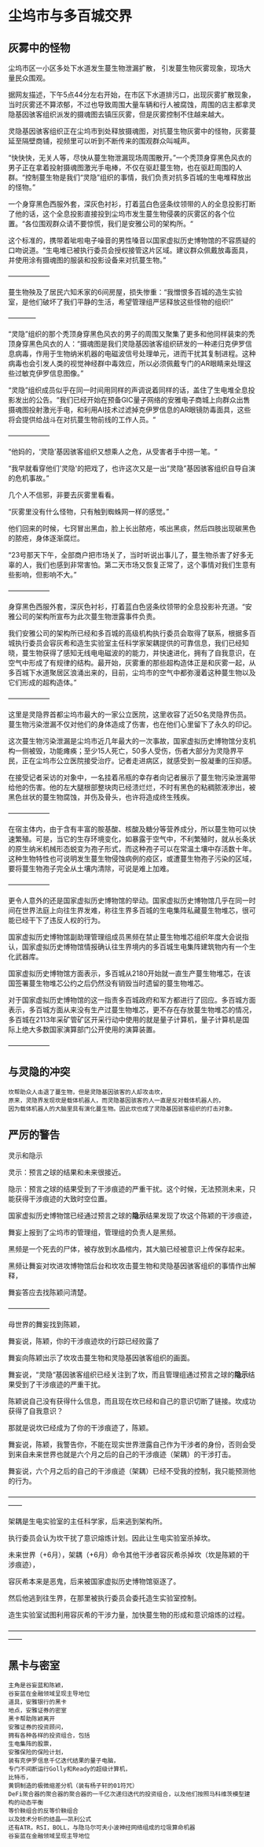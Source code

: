 # 尘坞市与多百城交界

## 灰雾中的怪物

尘坞市区一小区多处下水道发生蔓生物泄漏扩散， 引发蔓生物灰雾现象，现场大量民众围观。‌

据网友描述，下午5点44分左右开始，在市区下水道排污口，出现灰雾扩散现象，当时灰雾还不算浓郁，不过也导致周围大量车辆和行人被腐蚀，周围的店主都拿灵隐基因骇客组织派发的摄魂图去镇压灰雾，但是灰雾控制不住越来越大。

灵隐基因骇客组织正在尘坞市到处释放摄魂图，对抗蔓生物灰雾中的怪物，灰雾蔓延至隔壁商铺，视频里可以听到不断传来的围观群众叫喊声。

“快快快，无关人等，尽快从蔓生物泄漏现场周围散开。”一个秃顶身穿黑色风衣的男子正在拿着投射摄魂图激光手电棒，不仅在驱赶蔓生物，也在驱赶周围的人群。“控制蔓生物是我们“灵隐”组织的事情，我们负责对抗多百城的生电堆释放出的怪物。”‌

一个身穿黑色西服外套，深灰色衬衫，打着蓝白色竖条纹领带的人的全息投影打断了他的话，这个全息投影直接投到尘坞市发生蔓生物侵袭的灰雾区的各个位置。“各位围观群众请不要惊慌，我们是安雅公司的架构所。“

这个标准的，携带着呲啦电子噪音的男性嗓音以国家虚拟历史博物馆的不容质疑的口吻说道。“生电堆已被执行委员会授权接管这片区域。建议群众佩戴放毒面具，并使用涂有摄魂图的服装和投影设备来对抗蔓生物。”

——————

蔓生物殃及了居民六知禾家的6间房屋，损失惨重：“我憎恨多百城的造生实验室，是他们破坏了我们平静的生活，希望管理组严惩释放这些怪物的组织!”

————

“灵隐”组织的那个秃顶身穿黑色风衣的男子的周围又聚集了更多和他同样装束的秃顶身穿黑色风衣的人：“摄魂图是我们灵隐基因骇客组织研发的一种递归克伊罗信息病毒，作用于生物纳米机器的电磁波信号处理单元，进而干扰其复制进程。这种病毒也会引发人类的视觉神经群中毒效应，所以必须佩戴专门的AR眼睛来处理这些过敏克伊罗信息图像。”

“灵隐”组织成员似乎在同一时间用同样的声调说着同样的话，盖住了生电堆全息投影发出的公告。“我们已经开始在预备GIC量子网络的安雅电子商城上向群众出售摄魂图投射激光手电，和利用AI技术过滤掉克伊罗信息的AR眼镜防毒面具，这些将会提供给战斗在对抗蔓生物前线的工作人员。“

——————‌

“他妈的，‘灵隐’基因骇客组织又想乘人之危，从受害者手中捞一笔。“

“我早就看穿他们'灵隐'的把戏了，也许这次又是一出“灵隐”基因骇客组织自导自演的危机事故。”‌

几个人不信邪，非要去灰雾里看看。 ‌

“灰雾里没有什么怪物，只有触到蜘蛛网一样的感觉。”

他们回来的时候，七窍冒出黑血，脸上长出脓疮，咳出黑痰，然后四肢出现碳黑色的脓疮，身体逐渐腐烂。

“23号那天下午，全部商户把市场关了，当时听说出事儿了，蔓生物杀害了好多无辜的人，我们也感到非常害怕。第二天市场又恢复正常了，这个事情对我们生意有些影响，但影响不大。”‌

——————

身穿黑色西服外套，深灰色衬衫，打着蓝白色竖条纹领带的全息投影补充道。“安雅公司的架构所宣布为此次蔓生物泄露事件负责。‌

我们安雅公司的架构所已经和多百城的高级机构执行委员会取得了联系，根据多百城执行委员会容灰希和造生实验室主任科学家架耦提供的可靠信息，我们已经知晓，蔓生物获得了感知无线电电磁波的的能力，并快速进化，拥有了自我意识，在空气中形成了有规律的结构。最开始，灰雾重的那些超构造体正是和灰雾一起，从多百城下水道聚居区浪涌出来的，目前，尘坞市的空气中都弥漫着这种蔓生物以及它们形成的超构造体。”

——————

这里是灵隐界首都尘坞市最大的一家公立医院，这里收容了近50名灵隐界伤员。蔓生物污染泄漏不仅对他们的身体造成了伤害，也在他们心里留下了永久的印记。‌

这次蔓生物污染泄漏是尘坞市近几年最大的一次事故，国家虚拟历史博物馆分支机构一侧被毁，功能瘫痪；至少15人死亡，50多人受伤，伤者大部分为灵隐界平民，正在尘坞市公立医院接受治疗。记者走进病区，就感受到一股凝重的压抑感。

在接受记者采访的对象中，一名挂着吊瓶的幸存者向记者展示了蔓生物污染泄漏带给他的伤害。他的左大腿根部整块肉已经溃烂烂，不时有黑色的粘稠脓液渗出，被黑色丝状的蔓生物腐蚀，并伤及骨头，也许将造成终生残疾。‌

——————

在宿主体内，由于含有丰富的胺基酸、核酸及糖分等营养成分，所以蔓生物可以快速繁殖。可是，当它的生存环境变化，如暴露于空气中，不利繁殖时，就从长条状的原生纳米机械形态蜕变为孢子形式，而这种孢子可以在常温土壤中存活数十年。这种生物特性也可说明发生蔓生物侵蚀病例的疫区，或遭蔓生物孢子污染的区域，要将蔓生物孢子完全从土壤内清除，可说是难上加难。

——————

更令人意外的还是国家虚拟历史博物馆的举动。国家虚拟历史博物馆几乎在同一时间在世界法庭上向往生界发难，称往生界多百城的生电集阵私藏蔓生物堆芯，很可能已经干下了违反人权的行为。

国家虚拟历史博物馆副助理管理组成员黑频在禁止蔓生物堆芯组织年度大会说指认，国家虚拟历史博物馆情报确认往生界境内的多百城生电集阵建筑物内有一个生化武器库。

国家虚拟历史博物馆方面表示，多百城从2180开始就一直生产蔓生物堆芯，在该国签署蔓生物堆芯公约之后仍然没有销毁当时遗留的蔓生物堆芯。

对于国家虚拟历史博物馆的这一指责多百城政府和军方都进行了回应。多百城方面表示，多百城方面从来没有生产过蔓生物堆芯，更不存在存放蔓生物堆芯的情况，多百城在2113年采矿管矿区开采行动中使用的就是量子计算机，量子计算机是国际上绝大多数国家演算部门公开使用的演算装置。



——————

## 与灵隐的冲突

```text
坎帮助众人击退了蔓生物，但是灵隐基因骇客的人却攻击坎，
原来，灵隐界发现坎是载体机器人，而灵隐基因骇客的人一直是反对载体机器人的，
因为载体机器人的大脑里具有演化蔓生物。因此坎也成了灵隐基因骇客组织的打击对象。
```

## 严厉的警告

灵示和隐示 

灵示：预言之球的结果和未来很接近。 

隐示：预言之球的结果受到了干涉痕迹的严重干扰。这个时候，无法预测未来，只能获得干涉痕迹的大致时空位置。

国家虚拟历史博物馆已经通过预言之球的**隐示**结果发现了坎这个陈颖的干涉痕迹，

舞妄上报到了尘坞市的管理组，管理组的负责人是黑频。

黑频是一个死去的尸体，被存放到水晶棺内，其大脑已经被意识上传保存起来。

黑频让舞妄对坎进攻博物馆后台和坎攻击蔓生物和灵隐基因骇客组织的事情作出解释，

舞妄答应去找陈颖问清楚。

——————

母世界的舞妄找到陈颖，

舞妄说，陈颖，你的干涉痕迹坎的行踪已经败露了

舞妄向陈颖出示了坎攻击蔓生物和灵隐基因骇客组织的画面。

舞妄说，“灵隐“基因骇客组织已经关注到了坎，而且管理组通过预言之球的**隐示**结果受到了干涉痕迹的严重干扰。

陈颖说自己没有获得什么信息，而且现在坎已经和自己的意识切断了链接。坎成功获得了自我意识？

那就是说坎已经成为了你的干涉痕迹了，陈颖。

舞妄说，陈颖，我警告你，不能在现实世界泄露自己作为干涉者的身份，否则会受到来自未来世界也就是六个月之后的自己的干涉痕迹（架耦）的干涉打击。

舞妄说，六个月之后的自己的干涉痕迹（架耦）已经不受我的控制，我只能预测他的行为。



——————————————————————————————————————

架耦是生电实验室的主任科学家，后来逃到架构所。

执行委员会认为坎干扰了意识熔炼计划。因此让生电实验室杀掉坎。

未来世界（+6月），架耦（+6月）命令其他干涉者容灰希杀掉坎（坎是陈颖的干涉痕迹），

容灰希本来是恶鬼，后来被国家虚拟历史博物馆驱逐了。

然后他逃到往生界，在那里被执行委员会委托造生实验室控制。

造生实验室试图利用容灰希的干涉力量，加快蔓生物的形成和意识熔炼的过程。

——————————————————————————————————————

## 黑卡与密室

```text
主角是谷妄蓝和陈颖，
谷妄蓝在金融领域呈现主导地位
道具，安雅银行的黑卡
地点，安雅证券的密室
黑卡帮助陈颖离开
安雅证券的投资顾问，
拥有各种各样的投资组合，包括
生电集阵的股票，
安雅保险的保险计划，
装有克伊罗信息千亿迭代结果的量子电脑，
专门不间断运行Golly和Ready的超级计算机，
比特币，
黄铜制造的极微缩差分机（装有杨子轩的01符咒）
DeFi聚合器的聚合器的聚合器的一千亿次递归迭代的投资组合，以及他们按照马科维茨模型建构的动态平衡
等价鞅组合的反等价鞅组合
以及技术分析的结晶——凯利公式
还有ATR，RSI，BOLL，与隐马尔可夫小波神经网络组成的垃圾算命机器
谷妄蓝在金融领域呈现主导地位
```

